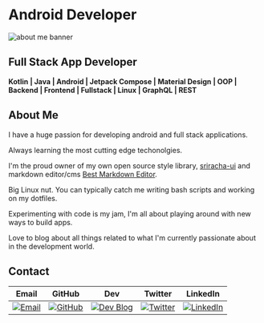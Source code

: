 # Android Developer

![about me banner](https://i.imgur.com/RVTa5Ef.png)

## Full Stack App Developer

<!-- -------------------------------- -->

**Kotlin | Java | Android | Jetpack Compose | Material Design | OOP | Backend | Frontend | Fullstack | Linux | GraphQL | REST**

<!-- -------------------------------- -->

<!-- ### [__Check out my blog!__](https://dev.to/jimmymcbride) -->

## About Me

I have a huge passion for developing android and full stack applications.

Always learning the most cutting edge techonolgies.

I'm the proud owner of my own open source style library, [sriracha-ui](https://sriracha-docs.vercel.app/) and markdown editor/cms [Best Markdown Editor](https://www.bestmarkdowneditor.app/).

Big Linux nut. You can typically catch me writing bash scripts and working on my dotfiles.

Experimenting with code is my jam, I'm all about playing around with new ways to build apps.

Love to blog about all things related to what I'm currently passionate about in the development world.

<!-- --- -->

## Contact

| Email                                                                    | GitHub                                                                        | Dev                                                                         | Twitter                                                                        | LinkedIn                                                                                            |
| ------------------------------------------------------------------------ | ----------------------------------------------------------------------------- | --------------------------------------------------------------------------- | ------------------------------------------------------------------------------ | --------------------------------------------------------------------------------------------------- |
| [![Email](https://i.imgur.com/YdWlWnH.png)](mailto:mcbride967@gmail.com) | [![GitHub](https://i.imgur.com/MgnhfQH.png)](https://github.com/JimmyMcBride) | [![Dev Blog](https://i.imgur.com/yQAfadu.png)](https://dev.to/jimmymcbride) | [![Twitter](https://i.imgur.com/3TdECz5.png)](https://twitter.com/McBride1105) | [![LinkedIn](https://i.imgur.com/ADGK3wr.png)](https://www.linkedin.com/in/jimmy-mcbride-183072b6/) |
